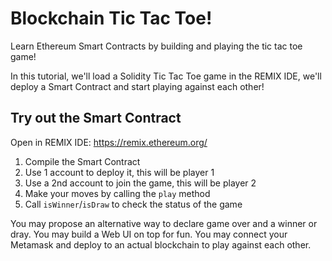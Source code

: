 # Blockchain Tic Tac Toe!

Learn Ethereum Smart Contracts by building and playing the tic tac toe game!

In this tutorial, we'll load a Solidity Tic Tac Toe game in the REMIX IDE, we'll deploy a Smart Contract and start playing against each other!

## Try out the Smart Contract

Open in REMIX IDE: https://remix.ethereum.org/

1. Compile the Smart Contract
1. Use 1 account to deploy it, this will be player 1
1. Use a 2nd account to join the game, this will be player 2
1. Make your moves by calling the `play` method
1. Call `isWinner`/`isDraw` to check the status of the game

You may propose an alternative way to declare game over and a winner or dray.
You may build a Web UI on top for fun.
You may connect your Metamask and deploy to an actual blockchain to play against each other.